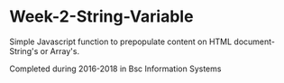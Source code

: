 # Week-2-String-Variable
Simple Javascript function to prepopulate content on HTML document- String's or Array's.

Completed during 2016-2018 in Bsc Information Systems
